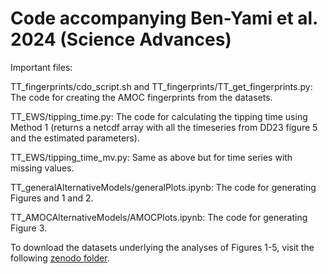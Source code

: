 # Code accompanying Ben-Yami et al. 2024 (Science Advances)
Important files:

TT_fingerprints/cdo_script.sh and TT_fingerprints/TT_get_fingerprints.py: The code for creating the AMOC fingerprints from the datasets.

TT_EWS/tipping_time.py: The code for calculating the tipping time using Method 1 (returns a netcdf array with all the timeseries from DD23 figure 5 and the estimated parameters).

TT_EWS/tipping_time_mv.py: Same as above but for time series with missing values.

TT_generalAlternativeModels/generalPlots.ipynb: The code for generating Figures and 1 and 2.

TT_AMOCAlternativeModels/AMOCPlots.ipynb: The code for generating Figure 3.

To download the datasets underlying the analyses of Figures 1-5, visit the following [zenodo folder](https://doi.org/10.5281/zenodo.12549739).
